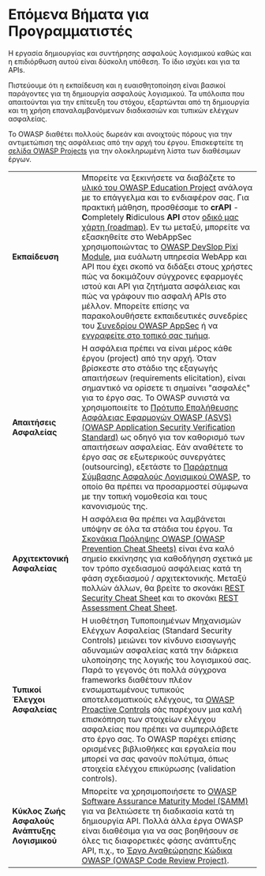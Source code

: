 Επόμενα Βήματα για Προγραμματιστές
==========================

Η εργασία δημιουργίας και συντήρησης ασφαλούς λογισμικού καθώς και η επιδιόρθωση αυτού είναι δύσκολη υπόθεση. 
Το ίδιο ισχύει και για τα APIs.

Πιστεύουμε ότι η εκπαίδευση και η ευαισθητοποίηση είναι βασικοί παράγοντες για τη δημιουργία ασφαλούς λογισμικού. 
Τα υπόλοιπα που απαιτούνται για την επίτευξη του στόχου, εξαρτώνται από τη δημιουργία και τη χρήση επαναλαμβανόμενων
διαδικασιών και τυπικών ελέγχων ασφαλείας.

Το OWASP διαθέτει πολλούς δωρεάν και ανοιχτούς πόρους για την αντιμετώπιση της ασφάλειας από την αρχή του έργου. 
Επισκεφτείτε τη [σελίδα OWASP Projects][1] για την ολοκληρωμένη λίστα των διαθέσιμων έργων.

| | |
|-|-|
| **Εκπαίδευση** | Μπορείτε να ξεκινήσετε να διαβάζετε το [υλικό του OWASP Education Project][2] ανάλογα με το επάγγελμα και το ενδιαφέρον σας. Για πρακτική μάθηση, προσθέσαμε το **crAPI** - **C**ompletely **R**idiculous **API** στον [οδικό μας χάρτη (roadmap)][3]. Εν τω μεταξύ, μπορείτε να εξασκηθείτε στο WebAppSec χρησιμοποιώντας το [OWASP DevSlop Pixi Module][4], μια ευάλωτη υπηρεσία WebApp και API που έχει σκοπό να διδάξει στους χρήστες πώς να δοκιμάζουν σύγχρονες εφαρμογές ιστού και API για ζητήματα ασφάλειας και πώς να γράφουν πιο ασφαλή APIs στο μέλλον. Μπορείτε επίσης να παρακολουθήσετε εκπαιδευτικές συνεδρίες του [Συνεδρίου OWASP AppSec][5] ή να [εγγραφείτε στο τοπικό σας τμήμα][6].
| **Απαιτήσεις Ασφαλείας** | Η ασφάλεια πρέπει να είναι μέρος κάθε έργου (project) από την αρχή. Όταν βρίσκεστε στο στάδιο της εξαγωγής απαιτήσεων (requirements elicitation), είναι σημαντικό να ορίσετε τι σημαίνει "ασφαλές" για το έργο σας. Το OWASP συνιστά να χρησιμοποιείτε το [Πρότυπο Επαλήθευσης Ασφάλειας Εφαρμογών OWASP (ASVS) (OWASP Application Security Verification Standard)][7] ως οδηγό για τον καθορισμό των απαιτήσεων ασφαλείας. Εάν αναθέτετε το έργο σας σε εξωτερικούς συνεργάτες (outsourcing), εξετάστε το [Παράρτημα Σύμβασης Ασφαλούς Λογισμικού OWASP][8], το οποίο θα πρέπει να προσαρμοστεί σύμφωνα με την τοπική νομοθεσία και τους κανονισμούς της.|
| **Αρχιτεκτονική Ασφαλείας** | Η ασφάλεια θα πρέπει να λαμβάνεται υπόψην σε όλα τα στάδια του έργου. Τα [Σκονάκια Πρόληψης OWASP (OWASP Prevention Cheat Sheets)][9] είναι ένα καλό σημείο εκκίνησης για καθοδήγηση σχετικά με τον τρόπο σχεδιασμού ασφάλειας κατά τη φάση σχεδιασμού / αρχιτεκτονικής. Μεταξύ πολλών άλλων, θα βρείτε το σκονάκι [REST Security Cheat Sheet][10] και το σκονάκι [REST Assessment Cheat Sheet][11].|
| **Τυπικοί Έλεγχοι Ασφαλείας** | Η υιοθέτηση Τυποποιημένων Μηχανισμών Ελέγχων Ασφαλείας (Standard Security Controls) μειώνει τον κίνδυνο εισαγωγής αδυναμιών ασφαλείας κατά την διάρκεια υλοποίησης της λογικής του λογισμικού σας. Παρά το γεγονός ότι πολλά σύγχρονα frameworks διαθέτουν πλέον ενσωματωμένους τυπικούς αποτελεσματικούς ελέγχους, τα [OWASP Proactive Controls][12] σάς παρέχουν μια καλή επισκόπηση των στοιχείων ελέγχου ασφαλείας που πρέπει να συμπεριλάβετε στο έργο σας. Το OWASP παρέχει επίσης ορισμένες βιβλιοθήκες και εργαλεία που μπορεί να σας φανούν πολύτιμα, όπως στοιχεία ελέγχου επικύρωσης (validation controls).|
| **Κύκλος Ζωής Ασφαλούς Ανάπτυξης Λογισμικού** | Μπορείτε να χρησιμοποιήσετε το [OWASP Software Assurance Maturity Model (SAMM)][13] για να βελτιώσετε τη διαδικασία κατά τη δημιουργία API. Πολλά άλλα έργα OWASP είναι διαθέσιμα για να σας βοηθήσουν σε όλες τις διαφορετικές φάσης ανάπτυξης API, π.χ., το [Έργο Αναθεώρησης Κώδικα OWASP (OWASP Code Review Project)][14]. |

[1]: https://www.owasp.org/index.php/Category:OWASP_Project
[2]: https://www.owasp.org/index.php/OWASP_Education_Material_Categorized
[3]: https://www.owasp.org/index.php/OWASP_API_Security_Project#tab=Road_Map
[4]: https://devslop.co/Home/Pixi
[5]: https://www.owasp.org/index.php/Category:OWASP_AppSec_Conference
[6]: https://www.owasp.org/index.php/OWASP_Chapter
[7]: https://www.owasp.org/index.php/Category:OWASP_Application_Security_Verification_Standard_Project
[8]: https://www.owasp.org/index.php/OWASP_Secure_Software_Contract_Annex
[9]: https://www.owasp.org/index.php/OWASP_Cheat_Sheet_Series
[10]: https://github.com/OWASP/CheatSheetSeries/blob/master/cheatsheets/REST_Security_Cheat_Sheet.md
[11]: https://github.com/OWASP/CheatSheetSeries/blob/master/cheatsheets/REST_Assessment_Cheat_Sheet.md
[12]: https://www.owasp.org/index.php/OWASP_Proactive_Controls#tab=OWASP_Proactive_Controls_2018
[13]: https://www.owasp.org/index.php/OWASP_SAMM_Project
[14]: https://www.owasp.org/index.php/Category:OWASP_Code_Review_Project
